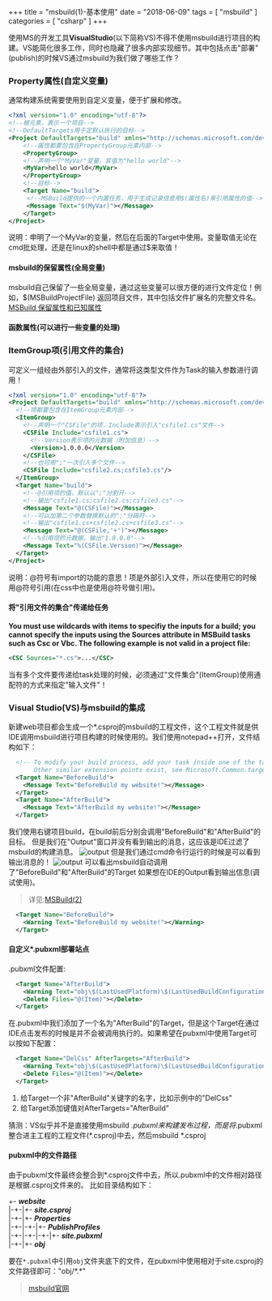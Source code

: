 +++
title = "msbuild(1)-基本使用"
date = "2018-06-09"
tags = [ "msbuild" ]
categories = [ "csharp" ]
+++

使用MS的开发工具**VisualStudio**(以下简称VS)不得不使用msbuild进行项目的构建。VS能简化很多工作，同时也隐藏了很多内部实现细节。其中包括点击"部署"(publish)的时候VS通过msbuild为我们做了哪些工作？  
<!--more-->
### Property属性(自定义变量)
通常构建系统需要使用到自定义变量，便于扩展和修改。

```xml
<?xml version="1.0" encoding="utf-8"?>
<!--根元素，表示一个项目-->
<!--DefaultTargets用于定默认执行的目标-->
<Project DefaultTargets="build" xmlns="http://schemas.microsoft.com/developer/msbuild/2003">
	<!--属性都要包含在PropertyGroup元素内部-->
	<PropertyGroup>
	<!--声明一个"MyVar"变量，其值为"hello world"-->
	<MyVar>hello world</MyVar>
	</PropertyGroup>
	<!--目标-->
	<Target Name="build">
     <!--MSBuild提供的一个内置任务，用于生成记录信息用$(属性名)来引用属性的值-->
	 <Message Text="$(MyVar)"></Message>
	</Target>
</Project>
```
说明：申明了一个MyVar的变量，然后在后面的Target中使用。变量取值无论在cmd批处理，还是在linux的shell中都是通过$来取值！

#### msbuild的保留属性(全局变量)
msbuild自己保留了一些全局变量，通过这些变量可以很方便的进行文件定位！例如，$(MSBuildProjectFile) 返回项目文件，其中包括文件扩展名的完整文件名。
[MSBuild 保留属性和已知属性](https://msdn.microsoft.com/zh-cn/library/ms164309.aspx "点我访问")

#### 函数属性(可以进行一些变量的处理)

### ItemGroup项(引用文件的集合)
可定义一组经由外部引入的文件，通常将这类型文件作为Task的输入参数进行调用！

```xml
<?xml version="1.0" encoding="utf-8"?>
<Project DefaultTargets="build" xmlns="http://schemas.microsoft.com/developer/msbuild/2003">
  <!--项都要包含在ItemGroup元素内部-->
  <ItemGroup>
    <!--声明一个"CSFile"的项，Include表示引入"csfile1.cs"文件-->
    <CSFile Include="csfile1.cs">
      <!--Version表示项的元数据（附加信息）-->
      <Version>1.0.0.0</Version>
    </CSFile>
    <!--也可用";"一次引入多个文件-->
    <CSFile Include="csfile2.cs;csfile3.cs"/>
  </ItemGroup>
  <Target Name="build">
    <!--@引用项的值，默认以";"分割开-->
    <!--输出"csfile1.cs;csfile2.cs;csfile3.cs"-->
    <Message Text="@(CSFile)"></Message>
    <!--可以加第二个参数替换默认的";"分隔符-->
    <!--输出"csfile1.cs+csfile2.cs+csfile3.cs"-->
    <Message Text="@(CSFile,'+')"></Message>
    <!--%引用项的元数据，输出"1.0.0.0"-->
    <Message Text="%(CSFile.Version)"></Message>
  </Target>
</Project>
```

说明：@符号有import的功能的意思！项是外部引入文件，所以在使用它的时候用@符号引用(在css中也是使用@符号做引用)。

#### 将"引用文件的集合"传递给任务
**You must use wildcards with items to specifiy the inputs for a build; you cannot specify the inputs using the Sources attribute in MSBuild tasks such as Csc or Vbc. The following example is not valid in a project file:**
```xml
<CSC Sources="*.cs">...</CSC>
```
当有多个文件要传递给task处理的时候，必须通过"文件集合"(ItemGroup)使用通配符的方式来指定"输入文件"！

### Visual Studio(VS)与msbuild的集成
新建web项目都会生成一个*.csproj的msbuild的工程文件，这个工程文件就是供IDE调用msbuild进行项目构建的时候使用的。我们使用notepad++打开，文件结构如下：
```xml
  <!-- To modify your build process, add your task inside one of the targets below and uncomment it. 
       Other similar extension points exist, see Microsoft.Common.targets. -->
  <Target Name="BeforeBuild">
	<Message Text="BeforeBuild my website!"></Message>
  </Target>
  <Target Name="AfterBuild">
	<Message Text="AfterBuild my website!"></Message>
  </Target>
```
我们使用右键项目build，在build前后分别会调用"BeforeBuild"和"AfterBuild"的目标。
但是我们在"Output"窗口并没有看到输出的消息，这应该是IDE过滤了msbuild的构建消息。
![output](../../pictures/20180609225719.png "点我显示")
但是我们通过cmd命令行运行的时候是可以看到输出消息的！
![output](../../pictures/20180609230302.png "点我显示")
可以看出msbuild自动调用了"BeforeBuild"和"AfterBuild"的Target
如果想在IDE的Output看到输出信息(调试使用)。

> 详见:[MSBuild(2)](../180610msbuild2 "点我访问")

```xml
  <Target Name="BeforeBuild">
	<Warning Text="BeforeBuild my website!"></Warning>
  </Target>
```

#### 自定义*.pubxml部署站点
.pubxml文件配置:

```xml
  <Target Name="AfterBuild">
    <Warning Text="obj\$(LastUsedPlatform)\$(LastUsedBuildConfiguration)\Package\PackageTmp\Content\test.css"></Warning>
    <Delete Files="@(Item)"></Delete>
  </Target>
```

在.pubxml中我们添加了一个名为"AfterBuild"的Target，但是这个Target在通过IDE点击发布的时候是并不会被调用执行的。如果希望在pubxml中使用Target可以按如下配置：

```xml
  <Target Name="DelCss" AfterTargets="AfterBuild">
    <Warning Text="obj\$(LastUsedPlatform)\$(LastUsedBuildConfiguration)\Package\PackageTmp\Content\test.css"></Warning>
    <Delete Files="@(Item)"></Delete>
  </Target>
```

1. 给Target一个非"AfterBuild"关键字的名字，比如示例中的"DelCss"
2. 给Target添加键值对AfterTargets="AfterBuild"

猜测：VS似乎并不是直接使用msbuild *.pubxml来构建发布过程，而是将*.pubxml整合进主工程的工程文件(*.csproj)中去，然后msbuild *.csproj

#### pubxml中的文件路径
由于pubxml文件最终会整合到*.csproj文件中去，所以.pubxml中的文件相对路径是根据.csproj文件来的。
比如目录结构如下：

+- ***website***  
|-+-|+- ***site.csproj***  
|-+-|+- ***Properties***  
|-+-|-+-|+- ***PublishProfiles***  
|-+-|-+-|-+-|+- ***site.pubxml***  
|-+-|+- ***obj***  

要在`*.pubxml`中引用`obj`文件夹底下的文件，在pubxml中使用相对于site.csproj的文件路径即可："obj/\*.\*"

> [msbuild官网](https://msdn.microsoft.com/zh-cn/library/dd393574.aspx?f=255&MSPPError=-2147217396 "点我访问")
